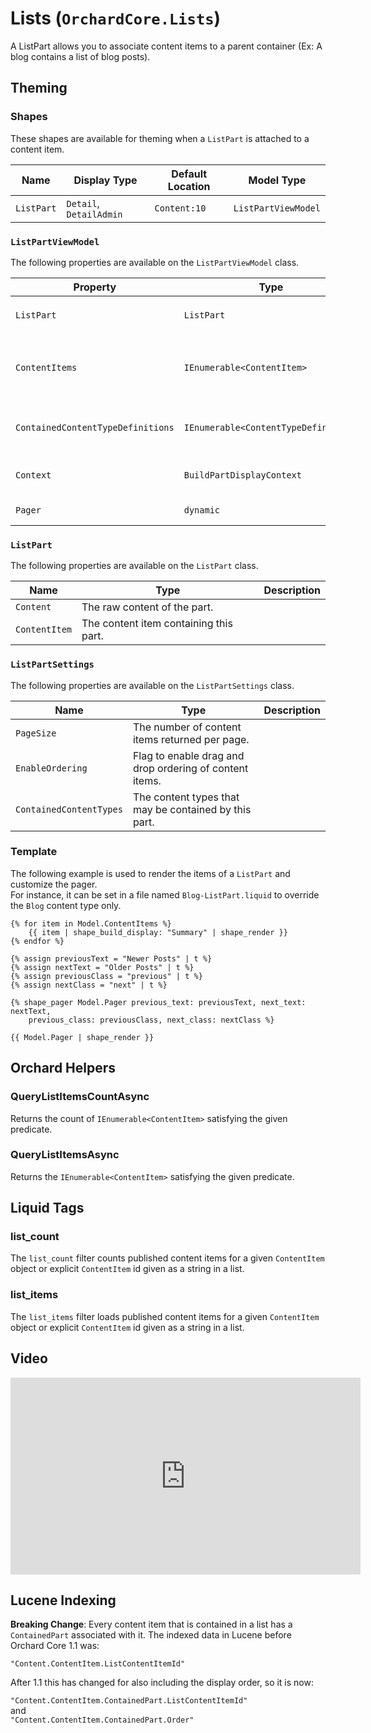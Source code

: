 # Lists (`OrchardCore.Lists`)

A ListPart allows you to associate content items to a parent container (Ex: A blog contains a list of blog posts).

## Theming

### Shapes

These shapes are available for theming when a `ListPart` is attached to a content item.

| Name | Display Type | Default Location | Model Type |
| ------| ------------ |----------------- | ---------- |
| `ListPart` | `Detail`, `DetailAdmin` | `Content:10` | `ListPartViewModel` |

### `ListPartViewModel`

The following properties are available on the `ListPartViewModel` class.

| Property | Type | Description |
| --------- | ---- |------------ |
| `ListPart` | `ListPart` | The `ListPart` instance. |
| `ContentItems` | `IEnumerable<ContentItem>` | The content items the part is made of. |
| `ContainedContentTypeDefinitions` | `IEnumerable<ContentTypeDefinition>` | The content types the list accepts. |
| `Context` | `BuildPartDisplayContext` | The current display context. |
| `Pager` | `dynamic` | The pager for the list. |

### `ListPart`

The following properties are available on the `ListPart` class.

| Name | Type | Description |
| -----| ---- |------------ |
| `Content` | The raw content of the part. |
| `ContentItem` | The content item containing this part. |

### `ListPartSettings`

The following properties are available on the `ListPartSettings` class.

| Name | Type | Description |
| -----| ---- |------------ |
| `PageSize` | The number of content items returned per page. |
| `EnableOrdering` | Flag to enable drag and drop ordering of content items. |
| `ContainedContentTypes` | The content types that may be contained by this part. |

### Template

The following example is used to render the items of a `ListPart` and customize the pager.  
For instance, it can be set in a file named `Blog-ListPart.liquid` to override the `Blog` content type only.

```liquid
{% for item in Model.ContentItems %}
    {{ item | shape_build_display: "Summary" | shape_render }}
{% endfor %}

{% assign previousText = "Newer Posts" | t %}
{% assign nextText = "Older Posts" | t %}
{% assign previousClass = "previous" | t %}
{% assign nextClass = "next" | t %}

{% shape_pager Model.Pager previous_text: previousText, next_text: nextText,
    previous_class: previousClass, next_class: nextClass %}

{{ Model.Pager | shape_render }}
```

## Orchard Helpers

### QueryListItemsCountAsync

Returns the count of `IEnumerable<ContentItem>` satisfying the given predicate.

### QueryListItemsAsync

Returns the `IEnumerable<ContentItem>` satisfying the given predicate.

## Liquid Tags

### list_count

The `list_count` filter counts published content items for a given `ContentItem` object or explicit `ContentItem` id given as a string in a list.

### list_items

The `list_items` filter loads published content items for a given `ContentItem` object or explicit `ContentItem` id given as a string in a list.

## Video

<iframe width="560" height="315" src="https://www.youtube.com/embed/a3yyR27vdQQ" frameborder="0" allow="accelerometer; autoplay; encrypted-media; gyroscope; picture-in-picture" allowfullscreen></iframe>

## Lucene Indexing

**Breaking Change**: Every content item that is contained in a list has a `ContainedPart` associated with it.
The indexed data in Lucene before Orchard Core 1.1 was:

`"Content.ContentItem.ListContentItemId"`

After 1.1 this has changed for also including the display order, so it is now:

`"Content.ContentItem.ContainedPart.ListContentItemId"`   
and  
`"Content.ContentItem.ContainedPart.Order"`